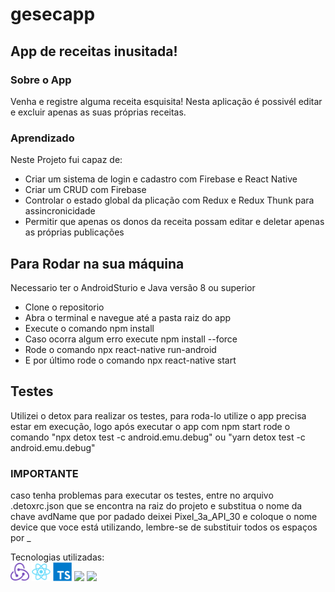 # gesecapp
## App de receitas inusitada!

   ### Sobre o App
  Venha e registre alguma receita esquisita!
  Nesta aplicação é possivél editar e excluir apenas as suas próprias receitas.
  
 
  ### Aprendizado
  Neste Projeto fui capaz de:
  - Criar um sistema de login e cadastro com Firebase e React Native
  - Criar um CRUD com Firebase
  - Controlar o estado global da plicação com Redux e Redux Thunk para assincronicidade
  - Permitir que apenas os donos da receita possam editar e deletar apenas as próprias publicações
  
  ## Para Rodar na sua máquina
  Necessario ter o AndroidSturio e Java versão 8 ou superior
  - Clone o repositorio
  - Abra o terminal e navegue até a pasta raiz do app
  - Execute o comando npm install
  - Caso ocorra algum erro execute npm install --force
  - Rode o comando npx react-native run-android
  - E por último rode o comando npx react-native start
   
   ## Testes
   Utilizei o detox para realizar os testes, para roda-lo utilize o app precisa estar em execução, logo após executar
   o app com npm start rode o comando "npx detox test -c android.emu.debug" ou "yarn detox test -c android.emu.debug"
   ### IMPORTANTE
   caso tenha problemas para executar os testes, entre no arquivo .detoxrc.json que se encontra na raiz do projeto e substitua o nome da chave
   avdName que por padado deixei Pixel_3a_API_30 e coloque o nome device que voce está utilizando, lembre-se de substituir todos os espaços por _
   

Tecnologias utilizadas:<br/>
<a href="https://www.javascript.com/"><img src="https://raw.githubusercontent.com/devicons/devicon/master/icons/redux/redux-original.svg" width=30 height=30></a>
<a href="https://www.javascript.com/"><img src="https://raw.githubusercontent.com/devicons/devicon/master/icons/react/react-original.svg" width=30 height=30></a>
<a href="https://www.reactnative.com/"><img src="https://raw.githubusercontent.com/devicons/devicon/master/icons/typescript/typescript-plain.svg" height=30 width=30></a>
<a href="https://styled-components.com/"><img src="https://user-images.githubusercontent.com/94801880/152538254-c2893779-4869-4474-9997-96ad488c6ae7.png" width=90></a>
  <a href="https://rnfirebase.io/"><img src="https://user-images.githubusercontent.com/94801880/152535515-3503ef54-50a0-4765-a057-6013f4aa8521.png" width=90></a>
